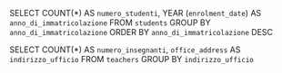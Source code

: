 <!-- Contare quanti studenti ci sono stati ogni anno -->

SELECT COUNT(\*) AS `numero_studenti`, YEAR (`enrolment_date`) AS `anno_di_immatricolazione`
FROM `students`
GROUP BY `anno_di_immatricolazione`
ORDER BY `anno_di_immatricolazione` DESC

<!-- Contare gli insenganti che hanno l'uffico nello stesso edificio -->

SELECT COUNT(\*) AS `numero_insegnanti`, `office_address` AS `indirizzo_ufficio`
FROM `teachers`
GROUP BY `indirizzo_ufficio`
